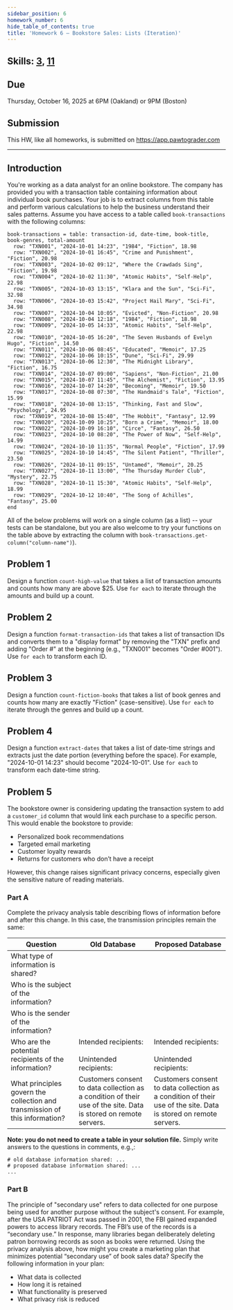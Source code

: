 ```yaml
---
sidebar_position: 6
homework_number: 6
hide_table_of_contents: true
title: 'Homework 6 — Bookstore Sales: Lists (Iteration)'
---
```


## Skills: [3](</skills/#(3)>), [11](</skills/#(11)>)

## Due

Thursday, October 16, 2025 at 6PM (Oakland) or 9PM (Boston)

## Submission

This HW, like all homeworks, is submitted on https://app.pawtograder.com

______________________________________________________________________

## Introduction

You're working as a data analyst for an online bookstore. The company has provided you with a transaction table containing information about individual book purchases. Your job is to extract columns from this table and perform various calculations to help the business understand their sales patterns.
Assume you have access to a table called `book-transactions` with the following columns:

```pyret
book-transactions = table: transaction-id, date-time, book-title, book-genres, total-amount
  row: "TXN001", "2024-10-01 14:23", "1984", "Fiction", 18.98
  row: "TXN002", "2024-10-01 16:45", "Crime and Punishment", "Fiction", 20.98
  row: "TXN003", "2024-10-02 09:12", "Where the Crawdads Sing", "Fiction", 19.98
  row: "TXN004", "2024-10-02 11:30", "Atomic Habits", "Self-Help", 22.98
  row: "TXN005", "2024-10-03 13:15", "Klara and the Sun", "Sci-Fi", 32.98
  row: "TXN006", "2024-10-03 15:42", "Project Hail Mary", "Sci-Fi", 34.98
  row: "TXN007", "2024-10-04 10:05", "Evicted", "Non-Fiction", 20.98
  row: "TXN008", "2024-10-04 12:18", "1984", "Fiction", 18.98
  row: "TXN009", "2024-10-05 14:33", "Atomic Habits", "Self-Help", 22.98
  row: "TXN010", "2024-10-05 16:20", "The Seven Husbands of Evelyn Hugo", "Fiction", 14.50
  row: "TXN011", "2024-10-06 08:45", "Educated", "Memoir", 17.25
  row: "TXN012", "2024-10-06 10:15", "Dune", "Sci-Fi", 29.99
  row: "TXN013", "2024-10-06 12:30", "The Midnight Library", "Fiction", 16.75
  row: "TXN014", "2024-10-07 09:00", "Sapiens", "Non-Fiction", 21.00
  row: "TXN015", "2024-10-07 11:45", "The Alchemist", "Fiction", 13.95
  row: "TXN016", "2024-10-07 14:20", "Becoming", "Memoir", 19.50
  row: "TXN017", "2024-10-08 07:30", "The Handmaid's Tale", "Fiction", 15.99
  row: "TXN018", "2024-10-08 13:15", "Thinking, Fast and Slow", "Psychology", 24.95
  row: "TXN019", "2024-10-08 15:40", "The Hobbit", "Fantasy", 12.99
  row: "TXN020", "2024-10-09 10:25", "Born a Crime", "Memoir", 18.00
  row: "TXN022", "2024-10-09 16:10", "Circe", "Fantasy", 26.50
  row: "TXN023", "2024-10-10 08:20", "The Power of Now", "Self-Help", 14.99
  row: "TXN024", "2024-10-10 11:35", "Normal People", "Fiction", 17.99
  row: "TXN025", "2024-10-10 14:45", "The Silent Patient", "Thriller", 23.50
  row: "TXN026", "2024-10-11 09:15", "Untamed", "Memoir", 20.25
  row: "TXN027", "2024-10-11 13:00", "The Thursday Murder Club", "Mystery", 22.75
  row: "TXN028", "2024-10-11 15:30", "Atomic Habits", "Self-Help", 18.99
  row: "TXN029", "2024-10-12 10:40", "The Song of Achilles", "Fantasy", 25.00
end
```

All of the below problems will work on a single column (as a list) -- your tests can be standalone, but you are also welcome to try your functions on the table above by extracting the column with `book-transactions.get-column("column-name")`).

## Problem 1

Design a function `count-high-value` that takes a list of transaction amounts and counts how many are above $25. Use `for each` to iterate through the amounts and build up a count.

## Problem 2

Design a function `format-transaction-ids` that takes a list of transaction IDs and converts them to a "display format" by removing the "TXN" prefix and adding "Order #" at the beginning (e.g., "TXN001" becomes "Order #001"). Use `for each` to transform each ID.

## Problem 3

Design a function `count-fiction-books` that takes a list of book genres and counts how many are exactly "Fiction" (case-sensitive). Use `for each` to iterate through the genres and build up a count.

## Problem 4

Design a function `extract-dates` that takes a list of date-time strings and extracts just the date portion (everything before the space). For example, "2024-10-01 14:23" should become "2024-10-01". Use `for each` to transform each date-time string.

## Problem 5

The bookstore owner is considering updating the transaction system to add a `customer_id` column that would link each purchase to a specific person. This would enable the bookstore to provide:

- Personalized book recommendations
- Targeted email marketing
- Customer loyalty rewards
- Returns for customers who don’t have a receipt

However, this change raises significant privacy concerns, especially given the sensitive nature of reading materials.

### Part A

Complete the privacy analysis table describing flows of information before and after this change. In this case, the transmission principles remain the same:

| Question | Old Database | Proposed Database |
| -- | -- | -- |
| What type of information is shared? |  |  |
| Who is the subject of the information? |  |  |
| Who is the sender of the information? |  |  |
| Who are the potential recipients of the information? | Intended recipients:<br/><br/>Unintended recipients: | Intended recipients:<br/><br/>Unintended recipients: |
| What principles govern the collection and transmission of this information? | Customers consent to data collection as a condition of their use of the site. Data is stored on remote servers. | Customers consent to data collection as a condition of their use of the site. Data is stored on remote servers. |

**Note: you do not need to create a table in your solution file.** Simply write answers to the questions in comments, e.g.,:

```
# old database information shared: ...
# proposed database information shared: ...
...
```

### Part B

The principle of "secondary use" refers to data collected for one purpose being used for another purpose without the subject's consent. For example, after the USA PATRIOT Act was passed in 2001, the FBI gained expanded powers to access library records. The FBI’s use of the records is a “secondary use.” In response, many libraries began deliberately deleting patron borrowing records as soon as books were returned. Using the privacy analysis above, how might you create a marketing plan that minimizes potential “secondary use” of book sales data? Specify the following information in your plan:

- What data is collected
- How long it is retained
- What functionality is preserved
- What privacy risk is reduced
